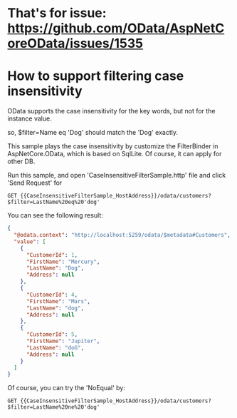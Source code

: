 # That's for issue: https://github.com/OData/AspNetCoreOData/issues/1535

# How to support filtering case insensitivity

OData supports the case insensitivity for the key words, but not for the instance value.

so, $filter=Name eq 'Dog' should match the 'Dog' exactly. 

This sample plays the case insensitivity by customize the FilterBinder in AspNetCore.OData, which is based on SqlLite. Of course, it can apply for other DB.

Run this sample, and open 'CaseInsensitiveFilterSample.http' file and click 'Send Request' for

`GET {{CaseInsensitiveFilterSample_HostAddress}}/odata/customers?$filter=LastName%20eq%20'dog'`

You can see the following result:

```json
{
  "@odata.context": "http://localhost:5259/odata/$metadata#Customers",
  "value": [
    {
      "CustomerId": 1,
      "FirstName": "Mercury",
      "LastName": "Dog",
      "Address": null
    },
    {
      "CustomerId": 4,
      "FirstName": "Mars",
      "LastName": "dog",
      "Address": null
    },
    {
      "CustomerId": 5,
      "FirstName": "Jupiter",
      "LastName": "doG",
      "Address": null
    }
  ]
}
```

Of course, you can try the 'NoEqual' by:

`GET {{CaseInsensitiveFilterSample_HostAddress}}/odata/customers?$filter=LastName%20ne%20'dog'`


